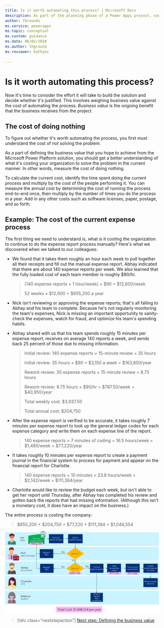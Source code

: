 ```yaml
---
title: Is it worth automating this process? | Microsoft Docs
description: As part of the planning phase of a Power Apps project, consider the effort it will take to build the solution and decide whether it's justified by business value.
author: TGrounds
ms.service: powerapps
ms.topic: conceptual
ms.custom: guidance
ms.date: 06/02/2020
ms.author: thground
ms.reviewer: kathyos

---
```


# Is it worth automating this process?

Now it's time to consider the effort it will take to build the solution and
decide whether it's justified. This involves weighing business value against the cost of automating the process. *Business value* is the ongoing benefit that the business receives from the
project.

## The cost of doing nothing

To figure out whether it's worth automating the process, you first must understand
the cost of *not* solving the problem.

As a part of defining the business value that you hope to achieve from the Microsoft
Power Platform solution, you should get a better understanding of what it's
costing your organization to solve the problem in the current manner. In other
words, measure the cost of doing nothing.

To calculate the current cost, identify the time spent doing the current process and multiply by the cost of the people performing it. You can measure the annual cost by determining the cost of running the process end-to-end once, then multiply by the number of times you do the process in a year. Add in any other costs such as software licenses, paper, postage, and so forth.

## Example: The cost of the current expense process

The first thing we need to understand is, what is it costing the organization to
continue to do the expense report process manually? Here's what we discovered
when we talked to our colleagues:

- We found that it takes them roughly an hour
    each week to pull together all their receipts and fill out the manual
    expense report. Abhay indicated that there are about 140 expense reports
    per week. We also learned that the fully loaded cost of each team member is
    roughly \$90/hr.

    >   (140 expense reports &times; 1 hour/week) &times; \$90 = \$12,600/week
    >
    >   52 weeks &times; \$12,600 = \$655,200 a year

- Nick isn't reviewing or approving the expense reports; that's all falling
    to Abhay and his team to complete. Because he's not regularly monitoring the
    team's expenses, Nick is missing an important opportunity to sanity-check the
    expenses, watch for fraud, and optimize his team's spending habits.

- Abhay shared with us that his team spends roughly 15 minutes per expense
    report, receives on average 140 reports a week, and sends back 25&nbsp;percent of those
    due to missing information.

    >   Initial review: 140 expense reports &times; 15-minute review = 35 hours
    >
    >   Initial review: 35 hours &times; \$90 = \$3,150 a week = \$163,800/year
    >
    >   Rework review: 35 expense reports &times; 15-minute review = 8.75 hours
    >
    >   Rework review: 8.75 hours &times; \$90/hr = \$787.50/week = \$40,950/year
    >
    >   Total weekly cost: \$3,937.50
    >
    >   Total annual cost: \$204,750

- After the expense report is verified to be accurate, it takes roughly 7
    minutes per expense report to look up the general ledger codes for each
    expense category and write them on each expense line of the report.

    >   140 expense reports &times; 7 minutes of coding = 16.5 hours/week =
        \$1,485/week = \$77,220/year

- It takes roughly 10 minutes per expense report to create a payment journal
    in the financial system to process for payment and appear on the financial
    report for Charlotte.

    >   140 expense reports &times; 10 minutes = 23.8 hours/week = \$2,142/week =
        \$111,384/year

- Charlotte would like to review the budget each week, but isn't able to get
    her report until Thursday, after Abhay has completed his review and
    gotten back the reports that had missing information. (Although this
    isn't a monetary cost, it does have an impact on the business.)

The entire process is costing the company:

> \$655,200 + \$204,750 + \$77,220 + \$111,384 = \$1,048,554

![Business process flowchart showing the employee cost for each task and the total cost of the process](media/cost-of-process.png "Business process flowchart showing the employee cost for each task and the total cost of the process")

> [!div class="nextstepaction"]
> [Next step: Defining the business value](defining-business-value.md)
